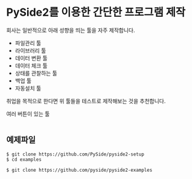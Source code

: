 # PySide2를 이용한 간단한 프로그램 제작

회사는 일반적으로 아래 성향을 띄는 툴을 자주 제작합니다.
- 파일관리 툴
- 라이브러리 툴
- 데이터 변환 툴
- 데이터 체크 툴
- 상태를 관찰하는 툴
- 백업 툴
- 자동설치 툴

취업을 목적으로 한다면 위 툴들을 테스트로 제작해보는 것을 추천합니다.

여러 버튼이 있는 툴
```

```


## 예제파일
```
$ git clone https://github.com/PySide/pyside2-setup
$ cd examples
```

```
$ git clone https://github.com/pyside/pyside2-examples
```